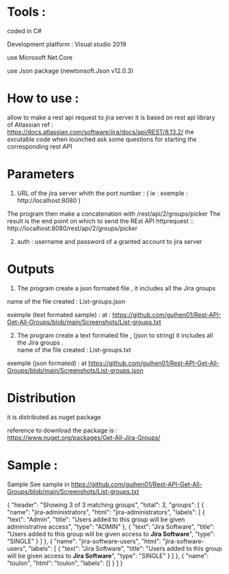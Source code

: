 # Tools :

coded in C#

Development platform : Visual studio 2019

use Microsoft Net.Core

use Json package (newtonsoft.Json v12.0.3)

# How to use :
allow to make a rest api request to jira server it is based on rest api library of Atlassian ref : https://docs.atlassian.com/software/jira/docs/api/REST/8.13.2/ the excutable code when lounched ask some questions for starting the corresponding rest API

# Parameters

1) URL of the jira server whith the port number :
( ie : exemple : http://localhost:8080 )

The program then make a concatenation with /rest/api/2/groups/picker 
The result is the end point on which to send the REst API httprequest :: http://localhost:8080/rest/api/2/groups/picker

2) auth : username and password of a granted account to jira server

# Outputs

1) The program create a json formated file , it includes all the Jira groups	

name of the file created : List-groups.json

exemple (text formated sample) : at : https://github.com/guihen01/Rest-API-Get-All-Groups/blob/main/Screenshots/List-groups.txt

2) The program create a text formated file , (json to string) it includes all the Jira groups
.  
name of the file created : List-groups.txt

exemple (json formated) : at https://github.com/guihen01/Rest-API-Get-All-Groups/blob/main/Screenshots/List-groups.json

# Distribution

it is distributed as nuget package

reference to download the package is : https://www.nuget.org/packages/Get-All-Jira-Groups/

# Sample :
Sample
See sample in  https://github.com/guihen01/Rest-API-Get-All-Groups/blob/main/Screenshots/List-groups.txt

{
  "header": "Showing 3 of 3 matching groups",
  "total": 3,
  "groups": [
    {
      "name": "jira-administrators",
      "html": "jira-administrators",
      "labels": [
        {
          "text": "Admin",
          "title": "Users added to this group will be given administrative access",
          "type": "ADMIN"
        },
        {
          "text": "Jira Software",
          "title": "Users added to this group will be given access to <strong>Jira Software</strong>",
          "type": "SINGLE"
        }
      ]
    },
    {
      "name": "jira-software-users",
      "html": "jira-software-users",
      "labels": [
        {
          "text": "Jira Software",
          "title": "Users added to this group will be given access to <strong>Jira Software</strong>",
          "type": "SINGLE"
        }
      ]
    },
    {
      "name": "toulon",
      "html": "toulon",
      "labels": []
    }
  ]
}


